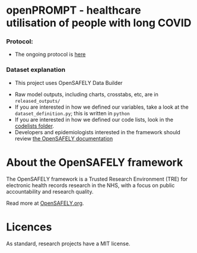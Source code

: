 # openPROMPT - healthcare utilisation of people with long COVID 
### Protocol: 
* The ongoing protocol is [here](https://docs.google.com/document/d/18N4xjg9-HdXDHnoimA0FK1zLUDbLsEZg/edit?usp=sharing&ouid=117227935465371333291&rtpof=true&sd=true)

### Dataset explanation
- This project uses OpenSAFELY Data Builder
* Raw model outputs, including charts, crosstabs, etc, are in `released_outputs/`
* If you are interested in how we defined our variables, take a look at the `dataset_definition.py`; this is written in `python`
* If you are interested in how we defined our code lists, look in the [codelists folder](./codelists/).
* Developers and epidemiologists interested in the framework should review [the OpenSAFELY documentation](https://docs.opensafely.org)

# About the OpenSAFELY framework

The OpenSAFELY framework is a Trusted Research Environment (TRE) for electronic health records research in the NHS, with a focus on public accountability and
research quality.

Read more at [OpenSAFELY.org](https://opensafely.org).

# Licences
As standard, research projects have a MIT license. 
